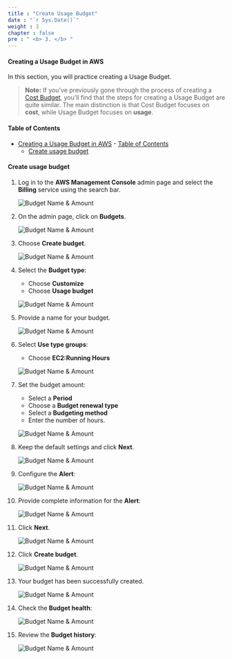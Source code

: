 ```yaml
---
title : "Create Usage Budget"
date : "`r Sys.Date()`"
weight : 3
chapter : false
pre : " <b> 3. </b> "
---
```


#### Creating a Usage Budget in AWS

In this section, you will practice creating a Usage Budget.

> **Note:** If you've previously gone through the process of creating a [Cost Budget](../1-cost-budgets), you'll find that the steps for creating a Usage Budget are quite similar. The main distinction is that Cost Budget focuses on **cost**, while Usage Budget focuses on **usage**.

#### Table of Contents
- [Creating a Usage Budget in AWS](#creating-a-usage-budget-in-aws)
      - [Table of Contents](#table-of-contents)
  - [Create usage budget](#create-usage-budget)

#### Create usage budget

1. Log in to the **AWS Management Console** admin page and select the **Billing** service using the search bar.

   ![Budget Name & Amount](/images/3/0001.png?featherlight=false&width=90pc)

2. On the admin page, click on **Budgets**.

   ![Budget Name & Amount](/images/3/0001.png?featherlight=false&width=90pc)

3. Choose **Create budget**.

   ![Budget Name & Amount](/images/3/0001.png?featherlight=false&width=90pc)

4. Select the **Budget type**:

   - Choose **Customize**
   - Choose **Usage budget**

   ![Budget Name & Amount](/images/3/0002.png?featherlight=false&width=90pc)

5. Provide a name for your budget.

   ![Budget Name & Amount](/images/3/0003.png?featherlight=false&width=90pc)

6. Select **Use type groups**:

   - Choose **EC2:Running Hours**

   ![Budget Name & Amount](/images/3/0004.png?featherlight=false&width=90pc)

7. Set the budget amount:

   - Select a **Period**
   - Choose a **Budget renewal type**
   - Select a **Budgeting method**
   - Enter the number of hours.

   ![Budget Name & Amount](/images/3/0005.png?featherlight=false&width=90pc)

8. Keep the default settings and click **Next**.

   ![Budget Name & Amount](/images/3/0006.png?featherlight=false&width=90pc)

9. Configure the **Alert**:

   ![Budget Name & Amount](/images/3/0007.png?featherlight=false&width=90pc)

10. Provide complete information for the **Alert**:

    ![Budget Name & Amount](/images/3/0008.png?featherlight=false&width=90pc)

11. Click **Next**.

    ![Budget Name & Amount](/images/3/0009.png?featherlight=false&width=90pc)

12. Click **Create budget**.

    ![Budget Name & Amount](/images/3/00010.png?featherlight=false&width=90pc)

13. Your budget has been successfully created.

    ![Budget Name & Amount](/images/3/00011.png?featherlight=false&width=90pc)

14. Check the **Budget health**:

    ![Budget Name & Amount](/images/3/00012.png?featherlight=false&width=90pc)

15. Review the **Budget history**:

    ![Budget Name & Amount](/images/3/00013.png?featherlight=false&width=90pc)
